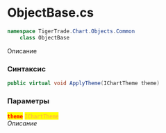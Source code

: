 
# ObjectBase.cs
```csharp
namespace TigerTrade.Chart.Objects.Common  
    class ObjectBase
```

Описание

### Синтаксис
```csharp
public virtual void ApplyTheme(IChartTheme theme)
```

### Параметры  
<mark style="color:red;">**`theme`**</mark> <mark style="color: rgb(255, 166, 87);">`IChartTheme`</mark>  
 *Описание*  
  

                    
                    